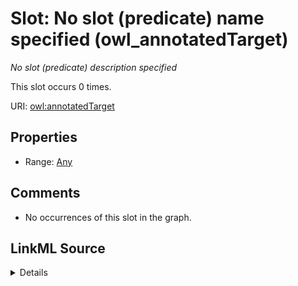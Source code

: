 

# Slot: No slot (predicate) name specified (owl_annotatedTarget)


_No slot (predicate) description specified_






This slot occurs 0 times.


URI: [owl:annotatedTarget](http://www.w3.org/2002/07/owl#annotatedTarget)



<!-- no inheritance hierarchy -->








## Properties

* Range: [Any](../classes/Any.md)





## Comments

* No occurrences of this slot in the graph.



## LinkML Source

<details>

```yaml
name: owl_annotatedTarget
annotations:
  count:
    tag: count
    value: 0
description: No slot (predicate) description specified
title: No slot (predicate) name specified
comments:
- No occurrences of this slot in the graph.
from_schema: hydrology-kg
rank: 1000
slot_uri: owl:annotatedTarget
alias: owl_annotatedTarget
range: Any

```
</details>